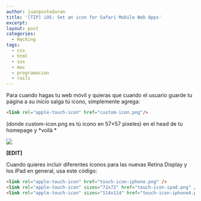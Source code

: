 ```yaml
---
author: juanpintoduran
title: '[TIP] iOS: Set an icon for Safari Mobile Web Apps'
excerpt:
layout: post
categories:
  - Hacking
tags:
  - css
  - html
  - ios
  - mac
  - programacion
  - rails
---
```



Para cuando hagas tu web móvil y quieras que cuando el usuario guarde tu página a su inicio salga tú icono, simplemente agrega:

~~~ html
<link rel="apple-touch-icon" href="custom-icon.png"/>
~~~

(donde custom-icon.png es tú icono en 57×57 pixeles) en el head de tu homepage y *voilà *

[![][3]][3]

**[EDIT]**

Cuando quieres incluir diferentes íconos para las nuevas Retina Display y los iPad en general, usa este código:

~~~ html
<link rel="apple-touch-icon" href="touch-icon-iphone.png" />
<link rel="apple-touch-icon" sizes="72x72" href="touch-icon-ipad.png" />
<link rel="apple-touch-icon" sizes="114x114" href="touch-icon-iphone4.png" />
~~~

 [3]: http://cabargas.me/images/IMG_0310.png